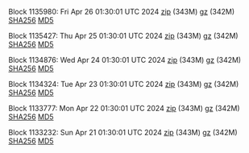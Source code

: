 Block 1135980: Fri Apr 26 01:30:01 UTC 2024 [zip](https://files.01coin.io/mainnet/2024-04-26/bootstrap.dat.zip) (343M) [gz](https://files.01coin.io/mainnet/2024-04-26/bootstrap.dat.tar.gz) (342M) [SHA256](https://files.01coin.io/mainnet/2024-04-26/sha256.txt) [MD5](https://files.01coin.io/mainnet/2024-04-26/md5.txt)

Block 1135427: Thu Apr 25 01:30:01 UTC 2024 [zip](https://files.01coin.io/mainnet/2024-04-25/bootstrap.dat.zip) (343M) [gz](https://files.01coin.io/mainnet/2024-04-25/bootstrap.dat.tar.gz) (342M) [SHA256](https://files.01coin.io/mainnet/2024-04-25/sha256.txt) [MD5](https://files.01coin.io/mainnet/2024-04-25/md5.txt)

Block 1134876: Wed Apr 24 01:30:01 UTC 2024 [zip](https://files.01coin.io/mainnet/2024-04-24/bootstrap.dat.zip) (343M) [gz](https://files.01coin.io/mainnet/2024-04-24/bootstrap.dat.tar.gz) (342M) [SHA256](https://files.01coin.io/mainnet/2024-04-24/sha256.txt) [MD5](https://files.01coin.io/mainnet/2024-04-24/md5.txt)

Block 1134324: Tue Apr 23 01:30:01 UTC 2024 [zip](https://files.01coin.io/mainnet/2024-04-23/bootstrap.dat.zip) (343M) [gz](https://files.01coin.io/mainnet/2024-04-23/bootstrap.dat.tar.gz) (342M) [SHA256](https://files.01coin.io/mainnet/2024-04-23/sha256.txt) [MD5](https://files.01coin.io/mainnet/2024-04-23/md5.txt)

Block 1133777: Mon Apr 22 01:30:01 UTC 2024 [zip](https://files.01coin.io/mainnet/2024-04-22/bootstrap.dat.zip) (343M) [gz](https://files.01coin.io/mainnet/2024-04-22/bootstrap.dat.tar.gz) (342M) [SHA256](https://files.01coin.io/mainnet/2024-04-22/sha256.txt) [MD5](https://files.01coin.io/mainnet/2024-04-22/md5.txt)

Block 1133232: Sun Apr 21 01:30:01 UTC 2024 [zip](https://files.01coin.io/mainnet/2024-04-21/bootstrap.dat.zip) (343M) [gz](https://files.01coin.io/mainnet/2024-04-21/bootstrap.dat.tar.gz) (342M) [SHA256](https://files.01coin.io/mainnet/2024-04-21/sha256.txt) [MD5](https://files.01coin.io/mainnet/2024-04-21/md5.txt)
